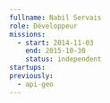 ```yaml
---
fullname: Nabil Servais
role: Développeur
missions:
  - start: 2014-11-03
    end: 2015-10-30
    status: independent
startups:
previously:
  - api-geo
---
```

